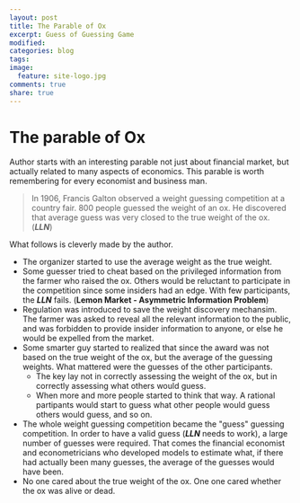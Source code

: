 ```yaml
---
layout: post
title: The Parable of Ox
excerpt: Guess of Guessing Game
modified:
categories: blog
tags:
image:
  feature: site-logo.jpg
comments: true
share: true
---
```


# The parable of Ox

Author starts with an interesting parable not just about financial market, but actually related to many aspects of economics. This parable is worth remembering for every economist and business man.

> In 1906, Francis Galton observed a weight guessing competition at a country fair. 800 people guessed the weight of an ox. He discovered that average guess was very closed to the true weight of the ox. (***LLN***)

What follows is cleverly made by the author.
- The organizer started to use the average weight as the true weight.
- Some guesser tried to cheat based on the privileged information from the farmer who raised the ox. Others would be reluctant to participate in the competition since some insiders had an edge. With few participants, the **_LLN_** fails. (**Lemon Market - Asymmetric Information Problem**)
- Regulation was introduced to save the weight discovery mechansim. The farmer was asked to reveal all the relevant information to the public, and was forbidden to provide insider information to anyone, or else he would be expelled from the market.
- Some smarter guy started to realized that since the award was not based on the true weight of the ox, but the average of the guessing weights. What mattered were the guesses of the other participants.
  - The key lay not in correctly assessing the weight of the ox, but in correctly assessing what others would guess.
  - When more and more people started to think that way. A rational partipants would start to guess what other people would guess others would guess, and so on.
- The whole weight guessing competition became the "guess" guessing competition. In order to have a valid guess (**_LLN_** needs to work), a large number of guesses were required. That comes the financial economist and econometricians who developed models to estimate what, if there had actually been many guesses, the average of the guesses would have been.
- No one cared about the true weight of the ox. One one cared whether the ox was alive or dead.
